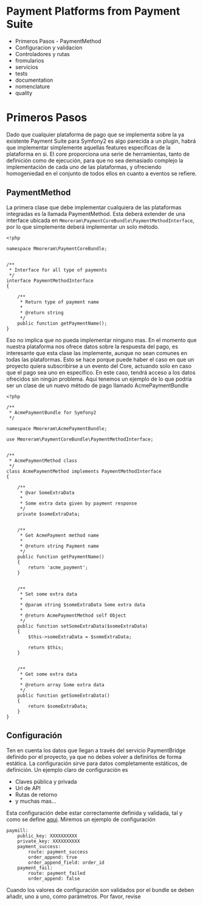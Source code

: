 Payment Platforms from Payment Suite
=====

* Primeros Pasos - PaymentMethod
* Configuracion  y validacion
* Controladores y rutas
* fromularios
* servicios
* tests
* documentation
* nomenclature
* quality

Primeros Pasos
=====

Dado que cualquier plataforma de pago que se implementa sobre la ya existente Payment Suite para Symfony2 es algo parecida a un plugin, habrá que implementar simplemente aquellas features específicas de la plataforma en si.
El core proporciona una serie de herramientas, tanto de definición como de ejecución, para que no sea demasiado complejo la implementación de cada uno de las plataformas, y ofreciendo homogeniedad en el conjunto de todos ellos en cuanto a eventos se refiere.

PaymentMethod
-----

La primera clase que debe implementar cualquiera de las plataformas integradas es la llamada PaymentMethod. Esta deberá extender de una interface ubicada en `Mmoreram\PaymentCoreBundle\PaymentMethodInterface`, por lo que simplemente deberá implementar un solo método.

    <!php

    namespace Mmoreram\PaymentCoreBundle;


    /**
     * Interface for all type of payments
     */
    interface PaymentMethodInterface
    {

        /**
         * Return type of payment name
         *
         * @return string
         */
        public function getPaymentName();
    }

Eso no implica que no pueda implementar ninguno mas.
En el momento que nuestra plataforma nos ofrece datos sobre la respuesta del pago, es interesante que esta clase las implemente, aunque no sean comunes en todas las plataformas. Esto se hace porque puede haber el caso en que un proyecto quiera subscribirse a un evento del Core, actuando solo en caso que el pago sea uno en específico. En este caso, tendrá acceso a los datos ofrecidos sin ningún problema.
Aqui tenemos un ejemplo de lo que podría ser un clase de un nuevo método de pago llamado AcmePaymentBundle

    <?php

    /**
     * AcmePaymentBundle for Symfony2
     */

    namespace Mmoreram\AcmePaymentBundle;

    use Mmoreram\PaymentCoreBundle\PaymentMethodInterface;


    /**
     * AcmePaymentMethod class
     */
    class AcmePaymentMethod implements PaymentMethodInterface
    {

        /**
         * @var SomeExtraData
         *
         * Some extra data given by payment response
         */
        private $someExtraData;


        /**
         * Get AcmePayment method name
         * 
         * @return string Payment name
         */
        public function getPaymentName()
        {
            return 'acme_payment';
        }


        /**
         * Set some extra data
         *
         * @param string $someExtraData Some extra data
         *
         * @return AcmePaymentMethod self Object
         */
        public function setSomeExtraData($someExtraData)
        {
            $this->someExtraData = $someExtraData;

            return $this;
        }


        /**
         * Get some extra data
         *
         * @return array Some extra data
         */
        public function getSomeExtraData()
        {
            return $someExtraData;
        }
    }

Configuración
-----

Ten en cuenta los datos que llegan a través del servicio PaymentBridge definido por el proyecto, ya que no debes volver a definirlos de forma estática.
La configuración sirve para datos completamente estáticos, de definición.
Un ejemplo claro de configuración es

* Claves pública y privada
* Url de API
* Rutas de retorno
* y muchas mas...

Esta configuración debe estar correctamente definida y validada, tal y como se define [aqui](http://symfony.com/doc/current/components/config/definition.html).
Miremos un ejemplo de configuración

    paymill:
        public_key: XXXXXXXXXX
        private_key: XXXXXXXXXX
        payment_success:
            route: payment_success
            order_append: true
            order_append_field: order_id
        payment_fail:
            route: payment_failed
            order_append: false

Cuando los valores de configuración son validados por el bundle se deben añadir, uno a uno, como parámetros. Por favor, revise 